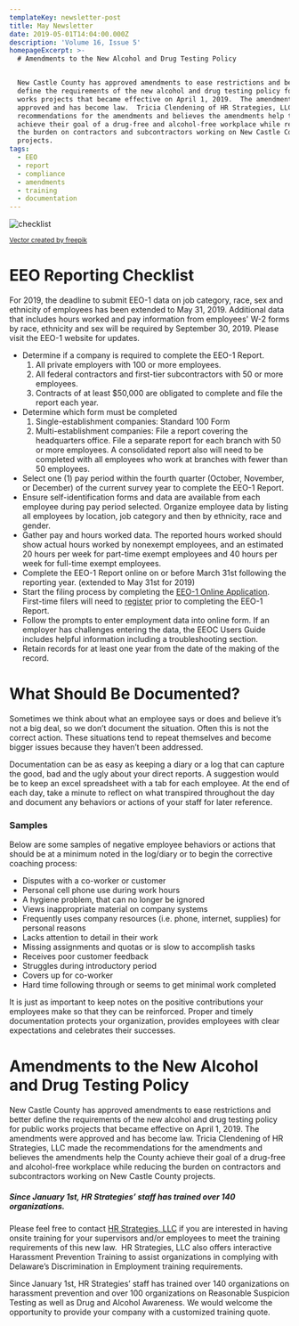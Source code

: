 ```yaml
---
templateKey: newsletter-post
title: May Newsletter
date: 2019-05-01T14:04:00.000Z
description: 'Volume 16, Issue 5'
homepageExcerpt: >-
  # Amendments to the New Alcohol and Drug Testing Policy


  New Castle County has approved amendments to ease restrictions and better
  define the requirements of the new alcohol and drug testing policy for public
  works projects that became effective on April 1, 2019.  The amendments were
  approved and has become law.  Tricia Clendening of HR Strategies, LLC made the
  recommendations for the amendments and believes the amendments help the County
  achieve their goal of a drug-free and alcohol-free workplace while reducing
  the burden on contractors and subcontractors working on New Castle County
  projects.
tags:
  - EEO
  - report
  - compliance
  - amendments
  - training
  - documentation
---
```

![checklist](/img/2089607.jpg)

<small><a href="https://www.freepik.com/free-photos-vectors/background">Vector created by freepik</a></small>

# EEO Reporting Checklist

For 2019, the deadline to submit EEO-1 data on job category, race, sex and ethnicity of employees has been extended to May 31, 2019. Additional data that includes hours worked and pay information from employees' W-2 forms by race, ethnicity and sex will be required by September 30, 2019. Please visit the EEO-1 website for updates.

* Determine if a company is required to complete the EEO-1 Report.
  1. All private employers with 100 or more employees.
  2. All federal contractors and first-tier subcontractors with 50 or more employees.
  3. Contracts of at least $50,000 are obligated to complete and file the report each year.
* Determine which form must be completed
  1. Single-establishment companies: Standard 100 Form
  2. Multi-establishment companies: File a report covering the headquarters office.  File a separate report for each branch with 50 or more employees. A consolidated report also will need to be completed with all employees who work at branches with fewer than 50 employees.
* Select one (1) pay period within the fourth quarter (October, November, or December) of the current survey year to complete the EEO-1 Report.
* Ensure self-identification forms and data are available from each employee during pay period selected.  Organize employee data by listing all employees by location, job category and then by ethnicity, race and gender.
* Gather pay and hours worked data. The reported hours worked should show actual hours worked by nonexempt employees, and an estimated 20 hours per week for part-time exempt employees and 40 hours per week for full-time exempt employees.
* Complete the EEO-1 Report online on or before March 31st following the reporting year. (extended to May 31st for 2019)
* Start the filing process by completing the [EEO-1 Online Application](https://egov.eeoc.gov/eeo1/login). First-time filers will need to [register](https://egov.eeoc.gov/eeo1/register) prior to completing the EEO-1 Report.
* Follow the prompts to enter employment data into online form. If an employer has challenges entering the data, the EEOC Users Guide includes helpful information including a troubleshooting section.
* Retain records for at least one year from the date of the making of the record.

# What Should Be Documented?

Sometimes we think about what an employee says or does and believe it’s not a big deal, so we don’t document the situation.  Often this is not the correct action.  These situations tend to repeat themselves and become bigger issues because they haven’t been addressed.

Documentation can be as easy as keeping a diary or a log that can capture the good, bad and the ugly about your direct reports.  A suggestion would be to keep an excel spreadsheet with a tab for each employee.  At the end of each day, take a minute to reflect on what transpired throughout the day and document any behaviors or actions of your staff for later reference.  

### Samples

Below are some samples of negative employee behaviors or actions that should be at a minimum noted in the log/diary or to begin the corrective coaching process:

* Disputes with a co-worker or customer
* Personal cell phone use during work hours
* A hygiene problem, that can no longer be ignored
* Views inappropriate material on company systems
* Frequently uses company resources (i.e. phone, internet, supplies) for personal reasons
* Lacks attention to detail in their work
* Missing assignments and quotas or is slow to accomplish tasks
* Receives poor customer feedback
* Struggles during introductory period
* Covers up for co-worker
* Hard time following through or seems to get minimal work completed

It is just as important to keep notes on the positive contributions your employees make so that they can be reinforced.  Proper and timely documentation protects your organization, provides employees with clear expectations and celebrates their successes.

# Amendments to the New Alcohol and Drug Testing Policy

New Castle County has approved amendments to ease restrictions and better define the requirements of the new alcohol and drug testing policy for public works projects that became effective on April 1, 2019.  The amendments were approved and has become law.  Tricia Clendening of HR Strategies, LLC made the recommendations for the amendments and believes the amendments help the County achieve their goal of a drug-free and alcohol-free workplace while reducing the burden on contractors and subcontractors working on New Castle County projects.

##### Since January 1st, HR Strategies’ staff has trained over 140 organizations.

Please feel free to contact [HR Strategies, LLC](/contact) if you are interested in having onsite training for your supervisors and/or employees to meet the training requirements of this new law.  HR Strategies, LLC also offers interactive Harassment Prevention Training to assist organizations in complying with Delaware’s Discrimination in Employment training requirements.  

Since January 1st, HR Strategies’ staff has trained over 140 organizations on harassment prevention and over 100 organizations on Reasonable Suspicion Testing as well as Drug and Alcohol Awareness.  We would welcome the opportunity to provide your company with a customized training quote.

